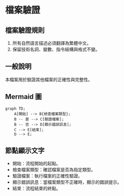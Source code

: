 # 檔案驗證

## 檔案驗證規則

1. 所有自然語言描述必須翻譯為繁體中文。
2. 保留技術名詞、變數、指令結構與格式不變。

## 一般說明

本檔案用於驗證其他檔案的正確性與完整性。

## Mermaid 圖

```mermaid
graph TD;
    A[開始] --> B{檢查檔案類型};
    B -- 是 --> C[驗證檔案];
    B -- 否 --> D[顯示錯誤訊息];
    C --> E[結束];
    D --> E;
```

## 節點顯示文字

- 開始：流程開始的起點。
- 檢查檔案類型：確認檔案是否為指定類型。
- 驗證檔案：執行檔案的正確性驗證。
- 顯示錯誤訊息：當檔案類型不正確時，顯示的錯誤提示。
- 結束：流程結束的終點。
